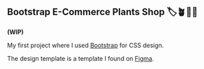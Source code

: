 ## Bootstrap E-Commerce Plants Shop 🏷️🪴🌿🛒
<b>(WIP)</b>  

My first project where I used [Bootstrap](https://getbootstrap.com/) for CSS design.  

The design template is a template I found on [Figma](https://www.figma.com/community/file/1225304944879923178/e-commerce-plant-shop-website).

